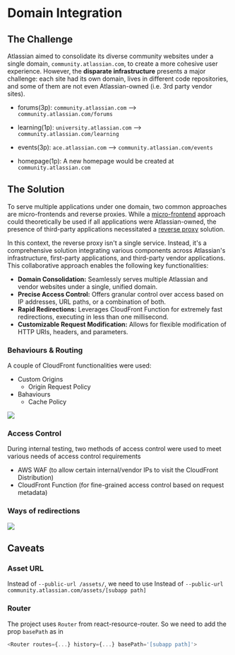# Domain Integration

## The Challenge
Atlassian aimed to consolidate its diverse community websites under a single domain, `community.atlassian.com`, to create a more cohesive user experience. However, the **disparate infrastructure** presents a major challenge: each site had its own domain, lives in different code repositories, and some of them are not even Atlassian-owned (i.e. 3rd party vendor sites).

- forums(3p): `community.atlassian.com`  --> `community.atlassian.com/forums`

- learning(1p): `university.atlassian.com` --> `community.atlassian.com/learning`

- events(3p): `ace.atlassian.com` --> `community.atlassian.com/events`

- homepage(1p): A new homepage would be created at `community.atlassian.com`

## The Solution

To serve multiple applications under one domain, two common approaches are micro-frontends and reverse proxies. While a [micro-frontend](https://micro-frontends.org/) approach could theoretically be used if all applications were Atlassian-owned, the presence of third-party applications necessitated a [reverse proxy](https://www.cloudflare.com/learning/cdn/glossary/reverse-proxy/) solution.


In this context, the reverse proxy isn't a single service. Instead, it's a comprehensive solution integrating various components across Atlassian's infrastructure, first-party applications, and third-party vendor applications. This collaborative approach enables the following key functionalities:

* **Domain Consolidation:** Seamlessly serves multiple Atlassian and vendor websites under a single, unified domain.
* **Precise Access Control:** Offers granular control over access based on IP addresses, URL paths, or a combination of both.
* **Rapid Redirections:** Leverages CloudFront Function for extremely fast redirections, executing in less than one millisecond.
* **Customizable Request Modification:** Allows for flexible modification of HTTP URIs, headers, and parameters.


### Behaviours & Routing
A couple of CloudFront functionalities were used: 
- Custom Origins
    - Origin Request Policy
- Bahaviours
    - Cache Policy

![](/img/bahaviour.png)

### Access Control

During internal testing, two methods of access control were used to meet various needs of access control requirements

- AWS WAF (to allow certain internal/vendor IPs to visit the CloudFront Distribution)
- CloudFront Function (for fine-grained access control based on request metadata) 


### Ways of redirections

![](/img/way-of-redirection.png)

## Caveats

### Asset URL
Instead of `--public-url /assets/`, we need to use Instead of `--public-url community.atlassian.com/assets/[subapp path]`

### Router
The project uses `Router` from react-resource-router. So we need to add the prop `basePath` as in 

```javascript
<Router routes={...} history={...} basePath='[subapp path]'>
```